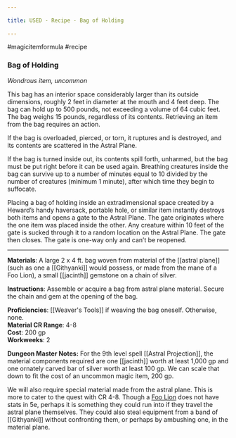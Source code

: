 --- 
title: USED - Recipe - Bag of Holding 
---
#magicitemformula #recipe 

### Bag of Holding

_Wondrous item, uncommon_  

This bag has an interior space considerably larger than its outside dimensions, roughly 2 feet in diameter at the mouth and 4 feet deep. The bag can hold up to 500 pounds, not exceeding a volume of 64 cubic feet. The bag weighs 15 pounds, regardless of its contents. Retrieving an item from the bag requires an action.

If the bag is overloaded, pierced, or torn, it ruptures and is destroyed, and its contents are scattered in the Astral Plane.

If the bag is turned inside out, its contents spill forth, unharmed, but the bag must be put right before it can be used again. Breathing creatures inside the bag can survive up to a number of minutes equal to 10 divided by the number of creatures (minimum 1 minute), after which time they begin to suffocate.

Placing a bag of holding inside an extradimensional space created by a Heward’s handy haversack, portable hole, or similar item instantly destroys both items and opens a gate to the Astral Plane. The gate originates where the one item was placed inside the other. Any creature within 10 feet of the gate is sucked through it to a random location on the Astral Plane. The gate then closes. The gate is one-way only and can’t be reopened.

---

**Materials**: A large 2 x 4 ft. bag woven from material of the [[astral plane]] (such as one a [[Githyanki]] would possess, or made from the mane of a Foo Lion), a small [[jacinth]] gemstone on a chain of silver.

**Instructions**: Assemble or acquire a bag from astral plane material. Secure the chain and gem at the opening of the bag.

**Proficiencies**: [[Weaver's Tools]] if weaving the bag oneself. Otherwise, none.  
**Material CR Range**: 4-8  
**Cost**: 200 gp  
**Workweeks**: 2

**Dungeon Master Notes:** For the 9th level spell [[Astral Projection]], the material components required are one [[jacinth]] worth at least 1,000 gp and one ornately carved bar of silver worth at least 100 gp. We can scale that down to fit the cost of an uncommon magic item, 200 gp.  

We will also require special material made from the astral plane. This is more to cater to the quest with CR 4-8. Though a [Foo Lion](https://forgottenrealms.fandom.com/wiki/Foo_lion) does not have stats in 5e, perhaps it is something they could run into if they travel the astral plane themselves. They could also steal equipment from a band of [[Githyanki]] without confronting them, or perhaps by ambushing one, in the material plane.
